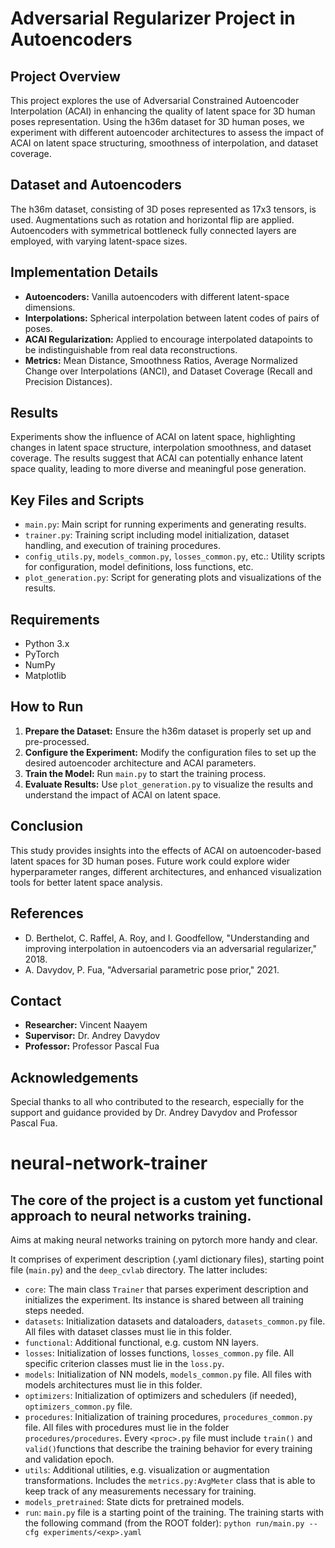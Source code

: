 # Adversarial Regularizer Project in Autoencoders

## Project Overview
This project explores the use of Adversarial Constrained Autoencoder Interpolation (ACAI) in enhancing the quality of latent space for 3D human poses representation. Using the h36m dataset for 3D human poses, we experiment with different autoencoder architectures to assess the impact of ACAI on latent space structuring, smoothness of interpolation, and dataset coverage.

## Dataset and Autoencoders
The h36m dataset, consisting of 3D poses represented as 17x3 tensors, is used. Augmentations such as rotation and horizontal flip are applied. Autoencoders with symmetrical bottleneck fully connected layers are employed, with varying latent-space sizes.

## Implementation Details
- **Autoencoders:** Vanilla autoencoders with different latent-space dimensions.
- **Interpolations:** Spherical interpolation between latent codes of pairs of poses.
- **ACAI Regularization:** Applied to encourage interpolated datapoints to be indistinguishable from real data reconstructions.
- **Metrics:** Mean Distance, Smoothness Ratios, Average Normalized Change over Interpolations (ANCI), and Dataset Coverage (Recall and Precision Distances).

## Results
Experiments show the influence of ACAI on latent space, highlighting changes in latent space structure, interpolation smoothness, and dataset coverage. The results suggest that ACAI can potentially enhance latent space quality, leading to more diverse and meaningful pose generation.

## Key Files and Scripts
- `main.py`: Main script for running experiments and generating results.
- `trainer.py`: Training script including model initialization, dataset handling, and execution of training procedures.
- `config_utils.py`, `models_common.py`, `losses_common.py`, etc.: Utility scripts for configuration, model definitions, loss functions, etc.
- `plot_generation.py`: Script for generating plots and visualizations of the results.

## Requirements
- Python 3.x
- PyTorch
- NumPy
- Matplotlib

## How to Run
1. **Prepare the Dataset:** Ensure the h36m dataset is properly set up and pre-processed.
2. **Configure the Experiment:** Modify the configuration files to set up the desired autoencoder architecture and ACAI parameters.
3. **Train the Model:** Run `main.py` to start the training process.
4. **Evaluate Results:** Use `plot_generation.py` to visualize the results and understand the impact of ACAI on latent space.

## Conclusion
This study provides insights into the effects of ACAI on autoencoder-based latent spaces for 3D human poses. Future work could explore wider hyperparameter ranges, different architectures, and enhanced visualization tools for better latent space analysis.

## References
- D. Berthelot, C. Raffel, A. Roy, and I. Goodfellow, "Understanding and improving interpolation in autoencoders via an adversarial regularizer," 2018.
- A. Davydov, P. Fua, "Adversarial parametric pose prior," 2021.

## Contact
- **Researcher:** Vincent Naayem
- **Supervisor:** Dr. Andrey Davydov
- **Professor:** Professor Pascal Fua

## Acknowledgements
Special thanks to all who contributed to the research, especially for the support and guidance provided by Dr. Andrey Davydov and Professor Pascal Fua.



# neural-network-trainer

## The core of the project is a custom yet functional approach to neural networks training.

Aims at making neural networks training on pytorch more handy and clear.

It comprises of experiment description (.yaml dictionary files), starting point file (`main.py`) and the `deep_cvlab` directory. The latter includes:

- `core`: The main class `Trainer` that parses experiment description and initializes the experiment. Its instance is shared between all training steps needed.
- `datasets`: Initialization datasets and dataloaders, `datasets_common.py` file. All files with dataset classes must lie in this folder. 
- `functional`: Additional functional, e.g. custom NN layers.
- `losses`: Initialization of losses functions, `losses_common.py` file. All specific criterion classes must lie in the `loss.py`.
- `models`: Initialization of NN models, `models_common.py` file. All files with models architectures must lie in this folder. 
- `optimizers`: Initialization of optimizers and schedulers (if needed), `optimizers_common.py` file. 
- `procedures`: Initialization of training procedures, `procedures_common.py` file. All files with procedures must lie in the folder `procedures/procedures`. Every `<proc>.py` file must include `train()` and `valid()`functions that describe the training behavior for every training and validation epoch. 
- `utils`: Additional utilities, e.g. visualization or augmentation transformations. Includes the `metrics.py:AvgMeter` class that is able to keep track of any measurements necessary for training.
- `models_pretrained`: State dicts for pretrained models. 
- `run`: `main.py` file is a starting point of the training. The training starts with the following command (from the ROOT folder): `python run/main.py --cfg experiments/<exp>.yaml`
